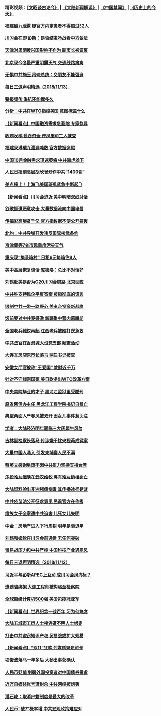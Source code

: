 #### 精彩视频：[《文昭谈古论今》](https://github.com/gfw-breaker/wenzhao/blob/master/README.md?t=11140631) | [《大陆新闻解读》](https://github.com/gfw-breaker/ntdtv-comedy/blob/master/README.md?t=11140631) | [《中国禁闻》](https://github.com/gfw-breaker/ntdtv-news/blob/master/README.md?t=11140631) | [《历史上的今天》](https://github.com/gfw-breaker/today-in-history/blob/master/README.md?t=11140631) 

#### [福建碳九泄露 疑官方内定患者不得超过52人](../pages/nsc413/n10850340.md?t=11140631) 


#### [川习会在即 彭斯：是否结束冷战看中方做法](../pages/nsc413/n10849918.md?t=11140631) 

#### [天津对肃清黄兴国影响不作为 副市长被调离](../pages/nsc413/n10849681.md?t=11140631) 

#### [北京现今冬最严重阴霾天气 交通线路瘫痪](../pages/nsc413/n10850185.md?t=11140631) 

#### [无惧中共施压 帛琉总统：交朋友不能强迫](../pages/nsc413/n10850130.md?t=11140631) 

#### [每日三退声明精选（2018/11/13）](../pages/nsc413/n10850187.md?t=11140631) 

#### [警报频传 海航还能撑多久](../pages/nsc413/n10849969.md?t=11140631) 

#### [分析：中共在WTO指控美国 意图掩盖什么](../pages/nsc413/n10849991.md?t=11140631) 

#### [【新闻看点】中国融资需求急萎缩 专家惊异](../pages/nsc413/n10849584.md?t=11140631) 

#### [收贿发稿 侵吞资金 传凤凰网三人被查](../pages/nsc413/n10849788.md?t=11140631) 

#### [福建泉港碳九泄漏吨数 官方数据造假](../pages/nsc413/n10849645.md?t=11140631) 

#### [中国10月金融需求迅速萎缩 中共骑虎难下](../pages/nsc413/n10849474.md?t=11140631) 

#### [人民日报前高层胡欣曾炒作中共“1400例”](../pages/nsc413/n10843826.md?t=11140631) 

#### [差点撞上！上海飞美国班机紧急中断起飞](../pages/nsc413/n10849708.md?t=11140631) 

#### [【新闻看点】川习会迫近 美中明暗双线对话](../pages/nsc413/n10849537.md?t=11140631) 

#### [谷歌疑遭恶意攻击 大量数据流向中国电信](../pages/nsc413/n10849651.md?t=11140631) 

#### [传福彩高层贪千亿 官方指数据不便公开被轰](../pages/nsc413/n10849540.md?t=11140631) 

#### [北约：中共导弹开发违反国际核武条约](../pages/nsc413/n10849551.md?t=11140631) 

#### [京津冀等7省市现重度污染天气](../pages/nsc413/n10849015.md?t=11140631) 

#### [重庆现“集装箱村” 日租6元每箱住8人](../pages/nsc413/n10849496.md?t=11140631) 

#### [美中高层恢复谈话 库德洛：总比不对话好](../pages/nsc413/n10849556.md?t=11140631) 

#### [刘鹤赴美是否为G20川习会铺路 北京回应](../pages/nsc413/n10849419.md?t=11140631) 

#### [中共称支持民企平反冤案 被指彻底的谎言](../pages/nsc413/n10849425.md?t=11140631) 

#### [遏制中共一带一路野心 美出台投资新战略](../pages/nsc413/n10849450.md?t=11140631) 

#### [饭前要对中共表感激 新疆集中营内幕曝光](../pages/nsc413/n10849239.md?t=11140631) 

#### [全国老兵维权再起 江西老兵被殴打送急救](../pages/nsc413/n10849258.md?t=11140631) 

#### [中共法官在香港城大设党支部 频繁活动](../pages/nsc413/n10848906.md?t=11140631) 

#### [大连瓦房店原市长落马 两任书记被查](../pages/nsc413/n10848445.md?t=11140631) 


#### [安徽女厅官被称“王爱国” 敛财近千万](../pages/nsc413/n10849184.md?t=11140631) 

#### [针对不守规则国家 美日欧提出WTO改革方案](../pages/nsc413/n10848776.md?t=11140631) 

#### [中央美院毕业的才子 黑龙江监狱里受酷刑](../pages/nsc413/n10844944.md?t=11140631) 

#### [原省网信办主任 黑龙江工程学院书记自缢亡](../pages/nsc413/n10849235.md?t=11140631) 

#### [典型两面人严春风被双开 因女儿事件惹关注](../pages/nsc413/n10848360.md?t=11140631) 

#### [学者：大陆经济明年面临三大灰犀牛风险](../pages/nsc413/n10848131.md?t=11140631) 

#### [吉林副检察长落马 传涉嫌干扰央视芮成钢案](../pages/nsc413/n10848049.md?t=11140631) 

#### [大量中国人涌入 引发柬埔寨人民不满](../pages/nsc413/n10848622.md?t=11140631) 

#### [蔡英文感谢帛琉不因中共压力坚持支持台湾](../pages/nsc413/n10848339.md?t=11140631) 

#### [乐投难友继续在武汉维权 再有难友跳楼身亡](../pages/nsc413/n10847629.md?t=11140631) 

#### [大陆饲料验出非洲猪瘟病毒 其传播途径是谜](../pages/nsc413/n10847468.md?t=11140631) 

#### [中共疫苗法公开征求意见 民讽官方在作秀](../pages/nsc413/n10847921.md?t=11140631) 

#### [维族女子全家遭中共迫害 儿死女儿失明](../pages/nsc413/n10847766.md?t=11140631) 

#### [中金：房地产进入下行周期 明年是衰退年](../pages/nsc413/n10847901.md?t=11140631) 

#### [刘鹤和姆钦在川习会前通话 无任何突破](../pages/nsc413/n10848020.md?t=11140631) 

#### [贸易战压力和中共严控 中国科技产业遇寒风](../pages/nsc413/n10847923.md?t=11140631) 


#### [每日三退声明精选（2018/11/12）](../pages/nsc413/n10847952.md?t=11140631) 

#### [习近平与彭斯APEC上互动 成川习会风向标？](../pages/nsc413/n10847020.md?t=11140631) 

#### [遭诱骗绑架 大连工程师被构陷至检察院](../pages/nsc413/n10843379.md?t=11140631) 

#### [全球超级计算机500强 美国包揽冠亚军](../pages/nsc413/n10847488.md?t=11140631) 

#### [【新闻看点】世界纪念一战百年 习为何缺席](../pages/nsc413/n10847292.md?t=11140631) 

#### [大陆五城市工运人士接连遭不明人士绑走](../pages/nsc413/n10847440.md?t=11140631) 

#### [打击中共盗窃知识产权 贸易战或扩大规模](../pages/nsc413/n10847555.md?t=11140631) 

#### [【新闻看点】“双11”狂欢 外媒质疑是炒作](../pages/nsc413/n10847335.md?t=11140631) 

#### [项俊波落马一年多后 大秘出事获确认](../pages/nsc413/n10847456.md?t=11140631) 

#### [人民币贬值 削弱外国投资者对中国债券需求](../pages/nsc413/n10847506.md?t=11140631) 

#### [近万自媒体账号遭封杀 中共网控被炮轰](../pages/nsc413/n10847276.md?t=11140631) 

#### [潘石屹：取消户籍制度是最大的改革](../pages/nsc413/n10847446.md?t=11140631) 

#### [人民币“破7”概率增 中共宏观政策难应对](../pages/nsc413/n10847226.md?t=11140631) 

